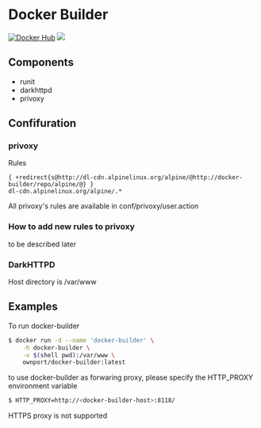 # Docker Builder

[![Docker Hub](https://img.shields.io/badge/docker-ready-blue.svg)](https://registry.hub.docker.com/u/ownport/docker-builder/)
[![](https://badge.imagelayers.io/ownport/docker-builder:latest.svg)](https://imagelayers.io/?images=ownport/docker-builder:latest)

## Components

- runit
- darkhttpd
- privoxy

## Confifuration

### privoxy

Rules

```
{ +redirect{s@http://dl-cdn.alpinelinux.org/alpine/@http://docker-builder/repo/alpine/@} }
dl-cdn.alpinelinux.org/alpine/.*
```

All privoxy's rules are available in conf/privoxy/user.action

### How to add new rules to privoxy

to be described later


### DarkHTTPD

Host directory is /var/www


## Examples

To run docker-builder 

```sh
$ docker run -d --name 'docker-builder' \
	-h docker-builder \
	-v $(shell pwd):/var/www \
	ownport/docker-builder:latest
```

to use docker-builder as forwaring proxy, please specify the HTTP_PROXY environment variable

```sh
$ HTTP_PROXY=http://<docker-builder-host>:8118/
```

HTTPS proxy is not supported


